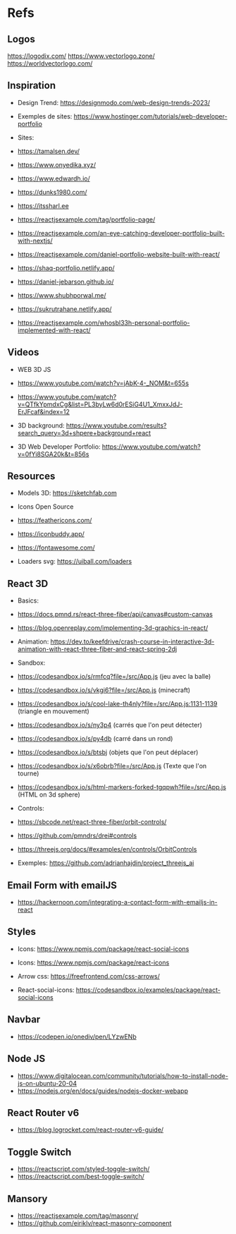 # Refs

## Logos
https://logodix.com/
https://www.vectorlogo.zone/
https://worldvectorlogo.com/

## Inspiration

- Design Trend: https://designmodo.com/web-design-trends-2023/

- Exemples de sites: https://www.hostinger.com/tutorials/web-developer-portfolio

- Sites:
- https://tamalsen.dev/
- https://www.onyedika.xyz/
- https://www.edwardh.io/
- https://dunks1980.com/
- https://itssharl.ee
- https://reactjsexample.com/tag/portfolio-page/
- https://reactjsexample.com/an-eye-catching-developer-portfolio-built-with-nextjs/
- https://reactjsexample.com/daniel-portfolio-website-built-with-react/
- https://shaq-portfolio.netlify.app/
- https://daniel-jebarson.github.io/
- https://www.shubhporwal.me/
- https://sukrutrahane.netlify.app/
- https://reactjsexample.com/whosbl33h-personal-portfolio-implemented-with-react/


## Videos
- WEB 3D JS
- https://www.youtube.com/watch?v=jAbK-4-_NOM&t=655s
- https://www.youtube.com/watch?v=QTfkYpmdxCg&list=PL3byLw6d0rESiG4U1_XmxxJdJ-ErJFcaf&index=12

- 3D background: https://www.youtube.com/results?search_query=3d+shpere+background+react

- 3D Web Developer Portfolio: https://www.youtube.com/watch?v=0fYi8SGA20k&t=856s


## Resources
- Models 3D: https://sketchfab.com

- Icons Open Source
- https://feathericons.com/
- https://iconbuddy.app/
- https://fontawesome.com/

- Loaders svg: https://uiball.com/loaders


## React 3D
- Basics:
- https://docs.pmnd.rs/react-three-fiber/api/canvas#custom-canvas
- https://blog.openreplay.com/implementing-3d-graphics-in-react/

- Animation: https://dev.to/keefdrive/crash-course-in-interactive-3d-animation-with-react-three-fiber-and-react-spring-2dj

- Sandbox:
- https://codesandbox.io/s/rmfcq?file=/src/App.js  (jeu avec la balle)
- https://codesandbox.io/s/vkgi6?file=/src/App.js   (minecraft)
- https://codesandbox.io/s/cool-lake-th4nly?file=/src/App.js:1131-1139 (triangle en mouvement)
- https://codesandbox.io/s/ny3p4 (carrés que l'on peut détecter)
- https://codesandbox.io/s/py4db (carré dans un rond)
- https://codesandbox.io/s/btsbj (objets que l'on peut déplacer)
- https://codesandbox.io/s/x6obrb?file=/src/App.js (Texte que l'on tourne)
- https://codesandbox.io/s/html-markers-forked-tgqpwh?file=/src/App.js (HTML on 3d sphere)


- Controls:
- https://sbcode.net/react-three-fiber/orbit-controls/
- https://github.com/pmndrs/drei#controls
- https://threejs.org/docs/#examples/en/controls/OrbitControls


- Exemples: https://github.com/adrianhajdin/project_threejs_ai


## Email Form with emailJS
- https://hackernoon.com/integrating-a-contact-form-with-emailjs-in-react


## Styles
- Icons: https://www.npmjs.com/package/react-social-icons
- Icons: https://www.npmjs.com/package/react-icons

- Arrow css: https://freefrontend.com/css-arrows/

- React-social-icons: https://codesandbox.io/examples/package/react-social-icons


## Navbar
- https://codepen.io/onediv/pen/LYzwENb


## Node JS

- https://www.digitalocean.com/community/tutorials/how-to-install-node-js-on-ubuntu-20-04
- https://nodejs.org/en/docs/guides/nodejs-docker-webapp


## React Router v6
- https://blog.logrocket.com/react-router-v6-guide/


## Toggle Switch
- https://reactscript.com/styled-toggle-switch/
- https://reactscript.com/best-toggle-switch/

## Mansory
- https://reactjsexample.com/tag/masonry/
- https://github.com/eiriklv/react-masonry-component
